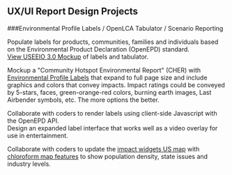 <h2>UX/UI Report Design Projects</h2>


###Environmental Profile Labels / OpenLCA Tabulator / Scenario Reporting

Populate labels for products, communities, families and individuals based on the Environmental Product Declaration (OpenEPD) standard. [View&nbsp;USEEIO&nbsp;3.0&nbsp;Mockup](../../../apps/smm/) of labels and tabulator.

Mockup a "Community Hotspot Environmental Report" (CHER) with [Environmental Profile Labels](../../../io/template/) that expand to full page size and include graphics and colors that convey impacts. Impact ratings could be conveyed by 5-stars, faces, green-orange-red colors, burning earth images, Last Airbender symbols, etc. The more options the better.  

Collaborate with coders to render labels using client-side Javascript with the OpenEPD API.  
Design an expanded label interface that works well as a video overlay for use in entertainment.  

Collaborate with coders to update the [impact widgets US map](../../../localsite/info/#mapview=country) with [chloroform&nbsp;map features](../../start/maps/) to show population density, state issues and industry levels.